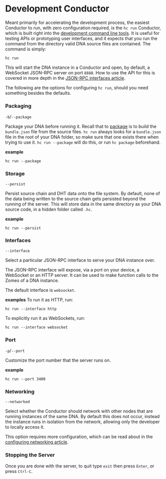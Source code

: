 # Development Conductor

Meant primarily for accelerating the development process, the easiest Conductor to run, with zero configuration required, is the `hc run` Conductor, which is built right into the [development command line tools](./intro_to_command_line_tools.md). It is useful for testing APIs or prototyping user interfaces, and it expects that you run the command from the directory valid DNA source files are contained. The command is simply:
```shell
hc run
```

This will start the DNA instance in a Conductor and open, by default, a WebSocket JSON-RPC server on port `8888`. How to use the API for this is covered in more depth in the [JSON-RPC interfaces article](./json_rpc_interfaces.md).

The following are the options for configuring `hc run`, should you need something besides the defaults.

### Packaging

`-b`/`--package`

Package your DNA before running it. Recall that to [package]() is to build the `bundle.json` file from the source files. `hc run` always looks for a `bundle.json` file in the root of your DNA folder, so make sure that one exists there when trying to use it. `hc run --package` will do this, or run `hc package` beforehand.

**example**
```shell
hc run --package
``` 

### Storage

`--persist`

Persist source chain and DHT data onto the file system. By default, none of the data being written to the source chain gets persisted beyond the running of the server. This will store data in the same directory as your DNA source code, in a hidden folder called `.hc`.

**example**
```shell
hc run --persist
```

### Interfaces

`--interface`

Select a particular JSON-RPC interface to serve your DNA instance over.

The JSON-RPC interface will expose, via a port on your device, a WebSocket or an HTTP server. It can be used to make function calls to the Zomes of a DNA instance.

The default interface is `websocket`.

**examples**
To run it as HTTP, run:
```shell
hc run --interface http
```

To explicitly run it as WebSockets, run:
```shell
hc run --interface websocket
```

### Port

`-p`/`--port`

Customize the port number that the server runs on.

**example**
```shell
hc run --port 3400
```

### Networking

`--networked`

Select whether the Conductor should network with other nodes that are running instances of the same DNA. By default this does not occur, instead the instance runs in isolation from the network, allowing only the developer to locally access it.

This option requires more configuration, which can be read about in the 
[configuring networking article](./hc_configuring_networking.md).

### Stopping the Server
Once you are done with the server, to quit type `exit` then press `Enter`, or press `Ctrl-C`.


